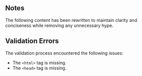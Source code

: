 ## Notes
The following content has been rewritten to maintain clarity and conciseness while removing any unnecessary hype.

## Validation Errors

The validation process encountered the following issues:

- The `<html>` tag is missing.
- The `<head>` tag is missing.